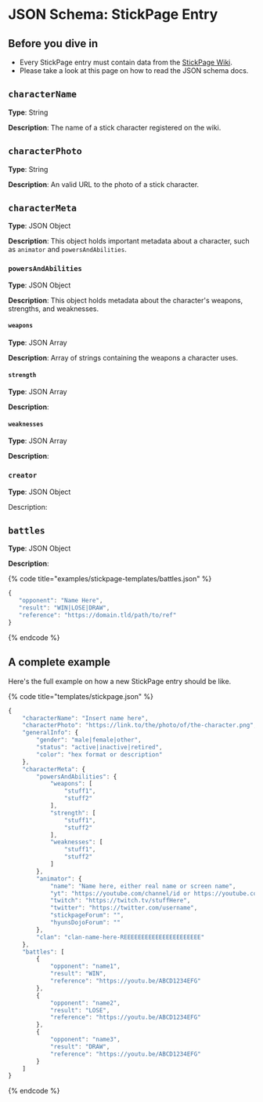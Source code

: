 # JSON Schema: StickPage Entry

## Before you dive in

* Every StickPage entry must contain data from the [StickPage Wiki](https://stickpage.fandom.com).
* Please take a look at this page on how to read the JSON schema docs.

## `characterName`

**Type**: String

**Description**: The name of a stick character registered on the wiki.

## `characterPhoto`

**Type**: String

**Description**: An valid URL to the photo of a stick character.

## `characterMeta`

**Type**: JSON Object

**Description**: This object holds important metadata about a character, such as `animator` and `powersAndAbilities`.

### `powersAndAbilities`

**Type**: JSON Object

**Description**: This object holds metadata about the character's weapons, strengths, and weaknesses.

#### `weapons`

**Type**: JSON Array

**Description**: Array of strings containing the weapons a character uses.

#### `strength`

**Type**: JSON Array

**Description**:

#### `weaknesses`

**Type**: JSON Array

**Description**:

### `creator`

**Type**: JSON Object

Description:

## `battles`

**Type**: JSON Object

**Description**:

{% code title="examples/stickpage-templates/battles.json" %}
```javascript
{
   "opponent": "Name Here",
   "result": "WIN|LOSE|DRAW",
   "reference": "https://domain.tld/path/to/ref"
}
```
{% endcode %}

## A complete example

Here's the full example on how a new StickPage entry should be like.

{% code title="templates/stickpage.json" %}
```javascript
{
    "characterName": "Insert name here",
    "characterPhoto": "https://link.to/the/photo/of/the-character.png",
    "generalInfo": {
        "gender": "male|female|other",
        "status": "active|inactive|retired",
        "color": "hex format or description"
    },
    "characterMeta": {
        "powersAndAbilities": {
            "weapons": [
                "stuff1",
                "stuff2"
            ],
            "strength": [
                "stuff1",
                "stuff2"
            ],
            "weaknesses": [
                "stuff1",
                "stuff2"
            ]
        },
        "animator": {
            "name": "Name here, either real name or screen name",
            "yt": "https://youtube.com/channel/id or https://youtube.com/user/usernameGoesHere",
            "twitch": "https://twitch.tv/stuffHere",
            "twitter": "https://twitter.com/username",
            "stickpageForum": "",
            "hyunsDojoForum": ""
        },
        "clan": "clan-name-here-REEEEEEEEEEEEEEEEEEEEEE"
    },
    "battles": [
        {
            "opponent": "name1",
            "result": "WIN",
            "reference": "https://youtu.be/ABCD1234EFG"
        },
        {
            "opponent": "name2",
            "result": "LOSE",
            "reference": "https://youtu.be/ABCD1234EFG"
        },
        {
            "opponent": "name3",
            "result": "DRAW",
            "reference": "https://youtu.be/ABCD1234EFG"
        }
    ]
}
```
{% endcode %}

